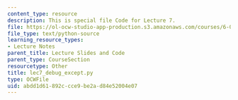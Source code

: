 ```yaml
---
content_type: resource
description: This is special file Code for Lecture 7.
file: https://ol-ocw-studio-app-production.s3.amazonaws.com/courses/6-0001-introduction-to-computer-science-and-programming-in-python-fall-2016/abdd1d61892ccce9be2ad84e52004e07_lec7_debug_except.py
file_type: text/python-source
learning_resource_types:
- Lecture Notes
parent_title: Lecture Slides and Code
parent_type: CourseSection
resourcetype: Other
title: lec7_debug_except.py
type: OCWFile
uid: abdd1d61-892c-cce9-be2a-d84e52004e07
---
```

